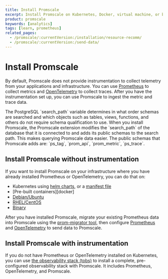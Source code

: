 ```yaml
---
title: Install Promscale
excerpt: Install Promscale on Kubernetes, Docker, virtual machine, or bare metal
product: promscale
keywords: [analytics]
tags: [learn, prometheus]
related_pages:
  - /promscale/:currentVersion:/installation/resource-recomm/
  - /promscale/:currentVersion:/send-data/
---
```


# Install Promscale
By default, Promscale does not provide instrumentation to collect telemetry
from your applications and infrastructure. You can use 
[Prometheus][prometheus-install] to collect metrics and 
[OpenTelemetry][otel] to collect traces. After you have the instrumentation 
set up, you can use Promscale to ingest the metric and trace data. 

<highlight type="note">
The PostgreSQL `search_path` variable determines in what order schemas are
searched and which objects such as tables, views, functions, and others do not
require schema qualification to use. When you install Promscale, the Promscale
extension modifies the `search_path` of the database that it is connected to
and adds its public schemas to the search path. This makes querying Promscale
data easier. The public schemas that Promscale adds are: `ps_tag`, `prom_api`,
`prom_metric`, `ps_trace`. 
</highlight>
 

## Install Promscale without instrumentation
If you want to install Promscale on your infrastructure where you have already installed Prometheus or OpenTelemetry, you can do that on:

* Kubernetes using [helm charts][helm-charts], or a [manifest file][manifest-file]
* [Pre-built containers][docker]
* [Debian/Ubuntu][debian-ubuntu]
* [RHEL/CentOS][rhel-centos]
* [Binary][binary]

After you have installed Promscale, migrate your existing Prometheus data into
Promscale using the [prom-migrator tool][promscale-install-prom-migrator], then
configure [Prometheus][config-prometheus] and [OpenTelemetry][config-otel] to
send data to Promscale.

## Install Promscale with instrumentation
If you do not have Prometheus or OpenTelemetry installed on Kubernetes, you can use [the observability stack (tobs)][tobs] to install a complete, pre-configured observability stack with Promscale. It includes Prometheus, OpenTelemetry, and Promscale.

[helm-charts]: /promscale/:currentVersion:/installation/kubernetes/helm
[manifest-file]: /promscale/:currentVersion:/installation/kubernetes/manifest
[tobs]: /promscale/:currentVersion:/installation/kubernetes/tobs
[promscale-install-prom-migrator]: /promscale/:currentVersion:/guides/prom-migrator/
[config-otel]: /promscale/:currentVersion:/send-data/opentelemetry/
[config-prometheus]: /promscale/:currentVersion:/send-data/prometheus/
[prometheus-install]: https://prometheus.io/docs/prometheus/latest/installation/
[otel]: https://opentelemetry.io/docs/
[helm-charts]: /promscale/:currentVersion:/installation/docker
[debian-ubuntu]: /promscale/:currentVersion:/installation/debian-ubuntu
[rhel-centos]: /promscale/:currentVersion:/installation/rhel-centos
[binary]: /promscale/:currentVersion:/installation/binary

